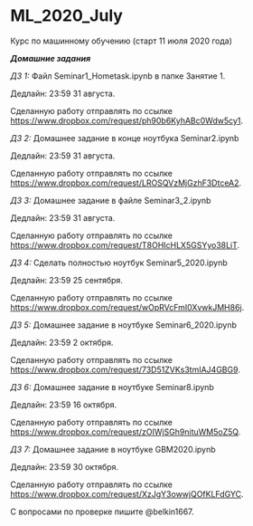 # ML_2020_July
Курс по машинному обучению (старт 11 июля 2020 года)

***Домашние задания***

*ДЗ 1:* Файл Seminar1_Hometask.ipynb в папке Занятие 1. 

Дедлайн: 23:59 31 августа.

Сделанную работу отправлять по ссылке https://www.dropbox.com/request/ph90b6KyhABc0Wdw5cy1.



*ДЗ 2:* Домашнее задание в конце ноутбука Seminar2.ipynb

Дедлайн: 23:59 31 августа.

Сделанную работу отправлять по ссылке https://www.dropbox.com/request/LROSQVzMjGzhF3DtceA2.



*ДЗ 3:* Домашнее задание в файле Seminar3_2.ipynb

Дедлайн: 23:59 31 августа.

Сделанную работу отправлять по ссылке https://www.dropbox.com/request/T8OHIcHLX5GSYyo38LiT.


*ДЗ 4:* Сделать полностью ноутбук Seminar5_2020.ipynb

Дедлайн: 23:59 25 сентября.

Сделанную работу отправлять по ссылке https://www.dropbox.com/request/wOpRVcFmI0XvwkJMH86j.


*ДЗ 5:* Домашнее задание в ноутбуке Seminar6_2020.ipynb

Дедлайн: 23:59 2 октября.

Сделанную работу отправлять по ссылке https://www.dropbox.com/request/73D51ZVKs3tmIAJ4GBG9.


*ДЗ 6:* Домашнее задание в ноутбуке Seminar8.ipynb

Дедлайн: 23:59 16 октября.

Сделанную работу отправлять по ссылке https://www.dropbox.com/request/zOIWjSGh9nituWM5oZ5Q.


*ДЗ 7:* Домашнее задание в ноутбуке GBM2020.ipynb

Дедлайн: 23:59 30 октября.

Сделанную работу отправлять по ссылке https://www.dropbox.com/request/XzJgY3owwjQOfKLFdGYC.


С вопросами по проверке пишите @belkin1667.

